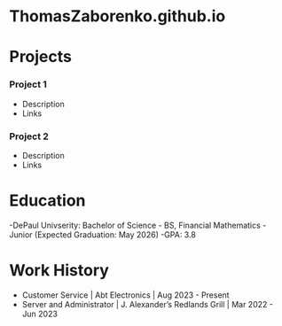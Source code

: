 # ThomasZaborenko.github.io

# Projects
### Project 1
- Description
- Links

### Project 2
- Description
- Links

# Education
-DePaul Univserity: Bachelor of Science - BS, Financial Mathematics
-Junior (Expected Graduation: May 2026)
-GPA: 3.8

# Work History
- Customer Service | Abt Electronics | Aug 2023 - Present
- Server and Administrator | J. Alexander’s Redlands Grill | Mar 2022 - Jun 2023
